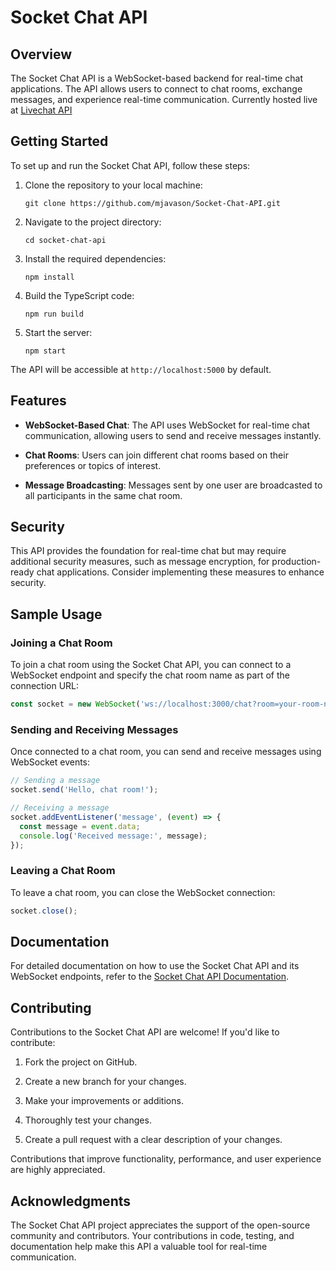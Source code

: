 # Socket Chat API

## Overview

The Socket Chat API is a WebSocket-based backend for real-time chat applications.  The API allows users to connect to chat rooms, exchange messages, and experience real-time communication. Currently hosted live at [Livechat API](https://socket-chat-wd2a.onrender.com)

## Getting Started

To set up and run the Socket Chat API, follow these steps:

1. Clone the repository to your local machine:

   ```shell
   git clone https://github.com/mjavason/Socket-Chat-API.git
   ```

2. Navigate to the project directory:

   ```shell
   cd socket-chat-api
   ```

3. Install the required dependencies:

   ```shell
   npm install
   ```

4. Build the TypeScript code:

   ```shell
   npm run build
   ```

5. Start the server:

   ```shell
   npm start
   ```

The API will be accessible at `http://localhost:5000` by default.

## Features

- **WebSocket-Based Chat**: The API uses WebSocket for real-time chat communication, allowing users to send and receive messages instantly.

- **Chat Rooms**: Users can join different chat rooms based on their preferences or topics of interest.

- **Message Broadcasting**: Messages sent by one user are broadcasted to all participants in the same chat room.

## Security

This API provides the foundation for real-time chat but may require additional security measures, such as message encryption, for production-ready chat applications. Consider implementing these measures to enhance security.

## Sample Usage

### Joining a Chat Room

To join a chat room using the Socket Chat API, you can connect to a WebSocket endpoint and specify the chat room name as part of the connection URL:

```javascript
const socket = new WebSocket('ws://localhost:3000/chat?room=your-room-name');
```

### Sending and Receiving Messages

Once connected to a chat room, you can send and receive messages using WebSocket events:

```javascript
// Sending a message
socket.send('Hello, chat room!');

// Receiving a message
socket.addEventListener('message', (event) => {
  const message = event.data;
  console.log('Received message:', message);
});
```

### Leaving a Chat Room

To leave a chat room, you can close the WebSocket connection:

```javascript
socket.close();
```

## Documentation

For detailed documentation on how to use the Socket Chat API and its WebSocket endpoints, refer to the [Socket Chat API Documentation](https://documenter.getpostman.com/view/29278179/2s9YJZ3PeE).

## Contributing

Contributions to the Socket Chat API are welcome! If you'd like to contribute:

1. Fork the project on GitHub.

2. Create a new branch for your changes.

3. Make your improvements or additions.

4. Thoroughly test your changes.

5. Create a pull request with a clear description of your changes.

Contributions that improve functionality, performance, and user experience are highly appreciated.

## Acknowledgments

The Socket Chat API project appreciates the support of the open-source community and contributors. Your contributions in code, testing, and documentation help make this API a valuable tool for real-time communication.
